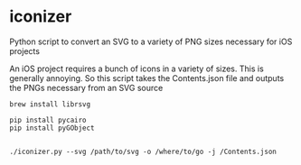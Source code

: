 # iconizer
Python script to convert an SVG to a variety of PNG sizes necessary for iOS projects

An iOS project requires a bunch of icons in a variety of sizes. This is generally annoying. So this script takes the Contents.json file and outputs the PNGs necessary from an SVG source

    brew install librsvg

    pip install pycairo
    pip install pyGObject


    ./iconizer.py --svg /path/to/svg -o /where/to/go -j /Contents.json
